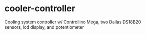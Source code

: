 # cooler-controller
Cooling system controller w/ Controllino Mega, two Dallas DS18B20 sensors, lcd display, and potentiometer

